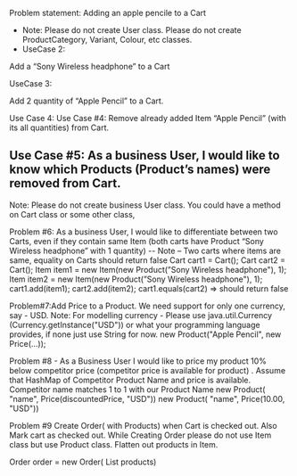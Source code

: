 Problem statement:
Adding an apple pencile to a Cart

- Note:
  Please do not create User class.
  Please do not create ProductCategory, Variant, Colour, etc classes.
- UseCase 2:

Add a “Sony Wireless headphone” to a Cart

UseCase 3:

Add 2 quantity of “Apple Pencil” to a Cart.

Use Case 4:
Use Case #4: Remove already added Item “Apple Pencil” (with its all quantities) from Cart.

## Use Case #5: As a business User, I would like to know which Products (Product’s names) were removed from Cart.

Note: Please do not create business User class. You could have a method on Cart class or some other class,

Problem #6: As a business User, I would like to differentiate between two Carts, even if they contain same Item (both carts have Product “Sony Wireless headphone” with 1 quantity) --
Note – Two carts where items are same, equality on Carts should return false
Cart cart1 = Cart();
Cart cart2 = Cart();
Item item1 = new Item(new Product(”Sony Wireless headphone"), 1);
Item item2 = new Item(new Product(”Sony Wireless headphone"), 1);
cart1.add(item1);
cart2.add(item2);
cart1.equals(cart2) => should return false

Problem#7:Add Price to a Product. We need support for only one currency, say - USD.
Note: For modelling currency - Please use java.util.Currency (Currency.getInstance("USD")) or what your programming language provides, if none just use String for now.
new Product("Apple Pencil", new Price(...));

Problem #8 - As a Business User I would like to price my product 10% below competitor price (competitor price is available for product) .
Assume that HashMap of Competitor Product Name and price is available. Competitor name matches 1 to 1 with our Product Name
new Product( "name", Price(discountedPrice, "USD")) new Product( "name", Price(10.00, "USD"))

Problem #9 Create Order( with Products) when Cart is checked out. Also Mark cart as checked out.
While Creating Order please do not use Item class but use Product class. Flatten out products in Item.

Order order = new Order( List<Product> products)
